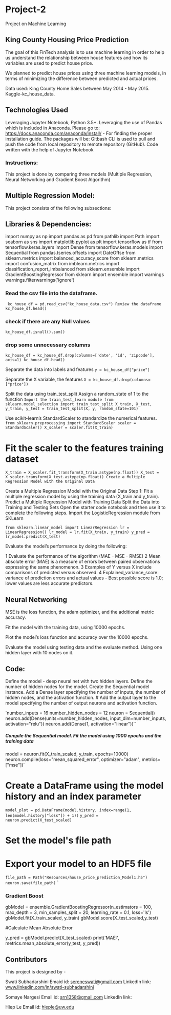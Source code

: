 # Project-2

Project on Machine Learning

## King County Housing Price Prediction

The goal of this FinTech analysis is to use machine learning in order to help us understand the relationship between house features and how its variables are used to predict house price.

We planned to predict house prices using three machine learning models, in terms of minimizing the difference between predicted and actual prices.



Data used: King County Home Sales between May 2014 - May 2015.
Kaggle-kc_house_data.


## Technologies Used

Leveraging Jupyter Notebook, Python 3.5+.
Leveraging the use of Pandas which is included in Anaconda.
Please go to: https://docs.anaconda.com/anaconda/install/ - For finding the proper installation guide.
The packages will be:
Gitbash CLI is used to pull and push the code from local repository to remote repository (GitHub).
Code written with the help of Jupyter Notebook

### Instructions:

This project is done by comparing three models (Multiple Regression, Neural Networking and Gradient Boost Algorithm)

## Multiple Regression Model:
This project consists of the following subsections:

## Libraries & Dependencies:

import numpy as np
import pandas as pd
from pathlib import Path
import seaborn as sns
import matplotlib.pyplot as plt
import tensorflow as tf
from tensorflow.keras.layers import Dense
from tensorflow.keras.models import Sequential
from pandas.tseries.offsets import DateOffse
from sklearn.metrics import balanced_accuracy_score
from sklearn.metrics import confusion_matrix
from imblearn.metrics import classification_report_imbalanced
from sklearn.ensemble import GradientBoostingRegressor
from sklearn import ensemble
import warnings
warnings.filterwarnings('ignore')

### Read the csv file into the dataframe.
` kc_house_df = pd.read_csv("kc_house_data.csv")
Review the dataframe
kc_house_df.head()`

### check if there are any Null values
`kc_house_df.isnull().sum()`

### drop some unnecessary columns
`kc_house_df = kc_house_df.drop(columns=['date', 'id', 'zipcode'], axis=1)
kc_house_df.head()`

Separate the data into labels and features
`y = kc_house_df["price"]`

Separate the X variable, the features
`X = kc_house_df.drop(columns=["price"])`

Split the data using train_test_split
Assign a random_state of 1 to the function
`Import the train_test_learn module
from sklearn.model_selection import train_test_split
X_train, X_test, y_train, y_test = train_test_split(X, y, random_state=101)`

Use scikit-learn’s StandardScaler to standardize the numerical features.
`from sklearn.preprocessing import StandardScaler
scaler = StandardScaler()
X_scaler = scaler.fit(X_train)`

# Fit the scaler to the features training dataset
`X_train = X_scaler.fit_transform(X_train.astype(np.float))
X_test = X_scaler.transform(X_test.astype(np.float))
Create a Multiple Regression Model with the Original Data`

Create a Multiple Regression Model with the Original Data Step 1: Fit a multiple regression model by using the training data (X_train and y_train).
Predict a Multiple Regression Model with Training Data
Split the Data into Training and Testing Sets Open the starter code notebook and then use it to complete the following steps.
Import the LogisticRegression module from SKLearn

`from sklearn.linear_model import LinearRegression
lr = LinearRegression()
lr_model = lr.fit(X_train, y_train)
y_pred = lr_model.predict(X_test)`


Evaluate the model’s performance by doing the following:

1 Evaluate the performance of the algorithm (MAE - MSE - RMSE)
2 Mean absolute error (MAE) is a measure of errors between paired observations expressing the same phenomenon. 
3 Examples of Y versus X include comparisons of predicted versus observed.
4 Explained_variance_score: variance of prediction errors and actual values - Best possible score is 1.0; lower values are less accurate predictors.


## Neural Networking

MSE is the loss function, the adam optimizer, and the additional metric accuracy.

Fit the model with the training data, using 10000 epochs.

Plot the model’s loss function and accuracy over the 10000 epochs.

Evaluate the model using testing data and the evaluate method. Using one hidden layer with 10 nodes on it.

## Code:

Define the model - deep neural net with two hidden layers. Define the number of hidden nodes for the model. Create the Sequential model instance.  Add a Dense layer specifying the number of inputs, the number of hidden nodes, and the activation function. # Add the output layer to the model specifying the number of output neurons and activation function.

`number_inputs = 16
number_hidden_nodes = 12
neuron = Sequential()
neuron.add(Dense(units=number_hidden_nodes, input_dim=number_inputs, activation="relu"))
neuron.add(Dense(1, activation="linear"))``

##### Compile the Sequential model. Fit the model using 1000 epochs and the training data

model = neuron.fit(X_train_scaled, y_train, epochs=10000)
neuron.compile(loss="mean_squared_error", optimizer="adam", metrics=["mse"])`

# Create a DataFrame using the model history and an index parameter

`model_plot = pd.DataFrame(model.history, index=range(1, len(model.history["loss"]) + 1))`
`y_pred = neuron.predict(X_test_scaled)`

# Set the model's file path
# Export your model to an HDF5 file

`file_path = Path("Resources/house_price_prediction_Model1.h5")
neuron.save(file_path)`
`
### Gradient Boost

gbModel = ensemble.GradientBoostingRegressor(n_estimators = 100, max_depth = 3, min_samples_split = 20,
          learning_rate = 0.1, loss='ls')
gbModel.fit(X_train_scaled, y_train)
gbModel.score(X_test_scaled,y_test)

#Calculate Mean Absolute Error

y_pred = gbModel.predict(X_test_scaled)
print('MAE:', metrics.mean_absolute_error(y_test, y_pred))

## Contributors

This project is designed by - 

Swati Subhadarshini
Emaid id: sereneswati@gmail.com
LinkedIn link: www.linkedin.com/in/swati-subhadarshini

Somaye Nargesi
Email id: srn1358@gmail.com
LinkedIn link: 

Hiep Le
Email id: hieple@uw.edu
